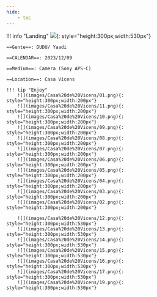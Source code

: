 ```yaml
---
hide:
    - toc
---
```


!!! info "Landing"
    ![](images/Casa%20de%20Vicens/18.png){: style="height:300px;width:530px"}

    ==Gente==: DUDU/ Yaadi
    
    ==CALENDAR==: 2023/12/09

    ==Medium==: Camera (Sony APS-C)

    ==Location==: Casa Vicens

    !!! tip "Enjoy"
        ![](images/Casa%20de%20Vicens/01.png){: style="height:300px;width:200px"}
        ![](images/Casa%20de%20Vicens/11.png){: style="height:300px;width:200px"}
        ![](images/Casa%20de%20Vicens/10.png){: style="height:300px;width:200px"}
        ![](images/Casa%20de%20Vicens/09.png){: style="height:300px;width:200px"}
        ![](images/Casa%20de%20Vicens/08.png){: style="height:300px;width:200px"}
        ![](images/Casa%20de%20Vicens/07.png){: style="height:300px;width:200px"}
        ![](images/Casa%20de%20Vicens/06.png){: style="height:300px;width:200px"}
        ![](images/Casa%20de%20Vicens/05.png){: style="height:300px;width:200px"}
        ![](images/Casa%20de%20Vicens/04.png){: style="height:300px;width:200px"}
        ![](images/Casa%20de%20Vicens/03.png){: style="height:300px;width:200px"}
        ![](images/Casa%20de%20Vicens/02.png){: style="height:300px;width:200px"}

        ![](images/Casa%20de%20Vicens/12.png){: style="height:300px;width:530px"}
        ![](images/Casa%20de%20Vicens/13.png){: style="height:300px;width:530px"}
        ![](images/Casa%20de%20Vicens/14.png){: style="height:300px;width:530px"}
        ![](images/Casa%20de%20Vicens/15.png){: style="height:300px;width:530px"}
        ![](images/Casa%20de%20Vicens/16.png){: style="height:300px;width:530px"}
        ![](images/Casa%20de%20Vicens/17.png){: style="height:300px;width:530px"}
        ![](images/Casa%20de%20Vicens/19.png){: style="height:300px;width:530px"}






